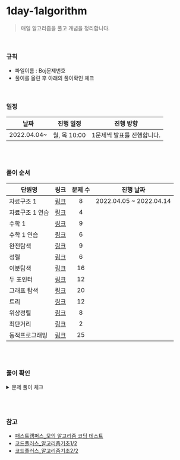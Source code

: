 # 1day-1algorithm
> 매일 알고리즘을 풀고 개념을 정리합니다.

<br/>

### 규칙

- 파일이름 : Boj문제번호
- 풀이를 올린 후 아래의 풀이확인 체크

<br/>

### 일정

 |날짜|진행 일정| 진행 방향|
 |---|---|---|
 |2022.04.04~|월, 목 10:00  | 1문제씩 발표를 진행합니다.|

<br/><br/>

### 풀이 순서

| 단원명 | 링크 | 문제 수 | 진행 날짜|
|---|---|:---:|---|
|자료구조 1| [링크](문제풀이순서/01자료구조1/README.md) |8|2022.04.05 ~ 2022.04.14|
|자료구조 1 연습|[링크](문제풀이순서/01-1자료구조1연습/README.md) |4||
|수학 1|[링크](문제풀이순서/02수학1/README.md) |9||
|수학 1 연습|[링크](문제풀이순서/02-1수학1연습/README.md)|6|
|완전탐색|[링크](문제풀이순서/03완전탐색/README.md)|9||
|정렬|[링크](문제풀이순서/04정렬/README.md)|6||
|이분탐색|[링크](문제풀이순서/05이분탐색/README.md)|16||
|두 포인터|[링크](문제풀이순서/06두포인터/README.md)|12||
|그래프 탐색|[링크](문제풀이순서/07그래프검색/README.md)|20||
|트리|[링크](문제풀이순서/08트리/README.md)|12||
|위상정렬|[링크](문제풀이순서/09위상정렬/README.md)|8||
|최단거리|[링크](문제풀이순서/10최단거리/README.md)|2||
|동적프로그래밍|[링크](문제풀이순서/11동적프로그래밍/README.md)|25||

<br/><br/>

### 풀이 확인

<details>
<summary>문제 풀이 체크</summary>
<div markdown="1"> 
    
|날짜|문제|김현정|이현민|서두나|손창현|장수연|
|----|----|:----:|:----:|:----:|:----:|:----:|    
| 2022.04.05 | 자료구조1 스택 | <li> [ ] </li>| <li> [ ] </li> |<li> [ ] </li> |<li> [ ] </li>| <li> [ ] </li> |
| 2022.04.06  |  자료구조1 단어 뒤집기 | <li> [ ] </li>| <li> [ ] </li> |<li> [ ] </li> |<li> [ ] </li>| <li> [ ] </li> |
| 2022.04.07  |  자료구조1 괄호  | <li> [ ] </li>| <li> [ ] </li> |<li> [ ] </li> |<li> [ ] </li>| <li> [ ] </li> |
| 2022.04.08  |  자료구조1 스택 수열  | <li> [ ] </li>| <li> [ ] </li> |<li> [ ] </li> |<li> [ ] </li>| <li> [ ] </li> |
| 2022.04.11 |  자료구조1 에디터  | <li> [ ] </li>| <li> [ ] </li> |<li> [ ] </li> |<li> [ ] </li>| <li> [ ] </li> |
| 2022.04.12 |  자료구조1 큐  | <li> [ ] </li>| <li> [ ] </li> |<li> [ ] </li> |<li> [ ] </li>| <li> [ ] </li> |
| 2022.04.13 |  자료구조1 요세푸스문제  | <li> [ ] </li>| <li> [ ] </li> |<li> [ ] </li> |<li> [ ] </li>| <li> [ ] </li> |
| 2022.04.14 |  자료구조1 덱  | <li> [ ] </li>| <li> [ ] </li> |<li> [ ] </li> |<li> [ ] </li>| <li> [ ] </li> |
<div>
</details>

<br/><br/>

### 참고

* [패스트캠퍼스_모의 알고리즘 코딩 테스트](https://github.com/rhs0266/FastCampus/tree/main/%EA%B0%95%EC%9D%98%20%EC%9E%90%EB%A3%8C)
* [코드플러스_알고리즘기초1/2](https://code.plus/course/41)
* [코드플러스_알고리즘기초2/2](https://code.plus/course/42)
